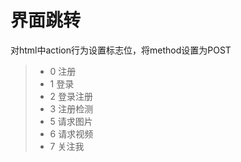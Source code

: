 界面跳转
=============
对html中action行为设置标志位，将method设置为POST
> * 0 注册
> * 1 登录
> * 2 登录注册
> * 3 注册检测
> * 5 请求图片
> * 6 请求视频
> * 7 关注我